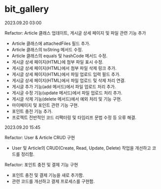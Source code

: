 # bit_gallery
2023.09.20 03:00

Refactor: Article 클래스 업데이트, 게시글 상세 페이지 및 파일 관련 기능 추가

- Article 클래스에 attachedFiles 필드 추가.
- Article 클래스의 toString 메서드 수정.
- Article 클래스의 equals 및 hashCode 메서드 수정.
- 게시글 상세 페이지(HTML)에 첨부 파일 표시 수정.
- 게시글 상세 페이지(HTML)에서 첨부 파일 삭제 링크 추가.
- 게시글 상세 페이지(HTML)에서 파일 업로드 입력 필드 추가.
- 게시글 상세 페이지(HTML)에서 파일 업로드 및 삭제 처리 연결.
- 게시글 추가 기능(add 메서드)에서 파일 업로드 처리 추가.
- 게시글 수정 기능(update 메서드)에서 파일 업로드 처리 추가.
- 게시글 삭제 기능(delete 메서드)에서 예외 처리 및 기능 구현.
- 마이페이지 및 포인트 관련 기능 구현.
- 포인트 충전 기능 추가.
- 프로젝트 전반적인 코드 리팩터링 및 타임리프 문법 수정 등 오류 해결.


2023.09.20 15:45

Refactor: User & Article CRUD 구현

- User 및 Article의 CRUD(Create, Read, Update, Delete) 작업을 개선하고 코드를 정리함.

Refactor: 포인트 충전 및 결제 기능 구현

- 포인트 충전 및 결제 기능을 새로 추가함.
- 관련 코드를 개선하고 결제 프로세스를 구현함.
